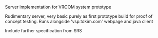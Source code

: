 Server implementation for VROOM system prototype

Rudimentary server, very basic purely as first prototype build for proof of concept testing.
Runs alongside 'vsp.tdkim.com' webpage and java client

Include further specification from SRS
